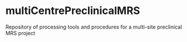 # multiCentrePreclinicalMRS
Repository of processing tools and procedures for a multi-site preclinical MRS project
